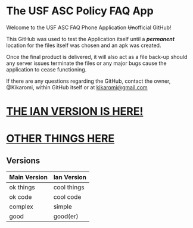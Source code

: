 # The USF ASC Policy FAQ App
Welcome to the USF ASC FAQ Phone Application ~~Un~~official GitHub!

This GitHub was used to test the Application itself until a __*permanent*__ location for the files itself was chosen and an apk was created.

Once the final product is delivered, it will also act as a file back-up should any server issues terminate the files or any major bugs cause the application to cease functioning. 

If there are any questions regarding the GitHub, contact the owner, @Kikaromi, within GitHub itself or at kikaromi@gmail.com 

# [THE IAN VERSION IS HERE!](https://github.com/Kikaromi/USFFAQ/tree/IanVersion)
# [OTHER THINGS HERE](http://www.google.com/search?q=HELLO%20WORLD)

## Versions
Main Version | Ian Version
---------|---------
ok things | cool things
ok code | cool code
complex | simple
good | good(er)
